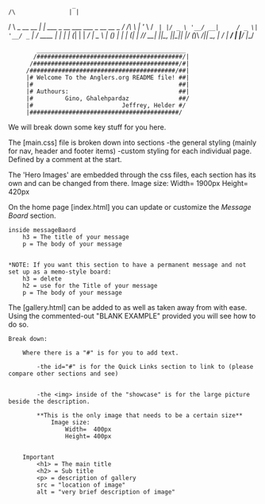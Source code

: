 
                      _                                
    /\               | |                               
   /  \   _ __   __ _| | ___ _ __ ___       ___  _ __ __ _ 
  / /\ \ | '_ \ / _` | |/ _ \ '__/ __|     / _ \| '__/ _` |
 / ____ \| | | | (_| | |  __/ |  \__ \    | (_) | | | (_| |
/_/    \_\_| |_|\__, |_|\___|_|  |___/ (_)\ ___/|_|  \__, |
                 __/ |                               __/ |
                |___/                               |___/ 


            __________________________________________
           /#########################################/|
          /#########################################/#|
         /#########################################/##|
         |# Welcome To the Anglers.org README file! ##|
         |#                                         ##|
         |# Authours:                               ##|
         |#         Gino, Ghalehpardaz              ##/
         |#                         Jeffrey, Helder #/
         |##########################################/
         
         

We will break down some key stuff for you here.




The [main.css] file is broken down into sections 
    -the general styling (mainly for nav, header and footer items)
    -custom styling for each individual page. Defined by a comment at the start.
    
    

The 'Hero Images' are embedded through the css files, each section has its own and can be changed from there.
    Image size: 
        Width=  1900px
        Height= 420px
        
        
        
        

On the home page [index.html] you can update or customize the *Message Board* section.


    inside messageBaord
        h3 = The title of your message
        p = The body of your message
   
   
    *NOTE: If you want this section to have a permanent message and not set up as a memo-style board:
        h3 = delete
        h2 = use for the Title of your message
        p = The body of your message
        
        
        
        
The [gallery.html] can be added to as well as taken away from with ease. Using the commented-out "BLANK EXAMPLE" provided you will see how to do so. 


    Break down:
    
        Where there is a "#" is for you to add text.
        
            -the id="#" is for the Quick Links section to link to (please compare other sections and see)
            
            
            -the <img> inside of the "showcase" is for the large picture beside the description. 
            
            **This is the only image that needs to be a certain size**
                Image size: 
                    Width=  400px
                    Height= 400px
        
        
        Important
            <h1> = The main title
            <h2> = Sub title
            <p> = description of gallery
            src = "location of image"
            alt = "very brief description of image"

            
            
            
            
            
            